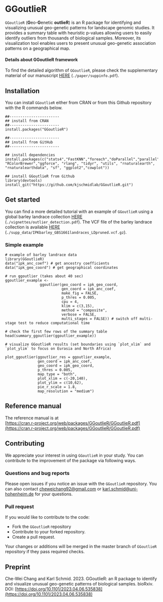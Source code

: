 # GGoutlieR

`GGoutlieR` (**G**eo-**G**enetic **outlieR**) is an R package for identifying and visualizing unusual geo-genetic patterns for landscape genomic studies.
It provides a summary table with heuristic p-values allowing users to easily identify outliers from thousands of biological samples.
Moreover, its visualization tool enables users to present unusual geo-genetic association patterns on a geographical map.

#### Details about GGoutlieR framework

To find the detailed algorithm of `GGoutlieR`, please check the supplementary material of our manuscript [HERE](https://github.com/kjschmidlab/GGoutlieR/blob/master/paper/suppinfo.pdf) (`./paper/suppinfo.pdf`).

## Installation

You can install `GGoutlieR` either from CRAN or from this Github repository with the R commands below.

```
##-----------------------
## install from CRAN
##-----------------------
install.packages("GGoutlieR")

##-----------------------
## install from GitHub
##-----------------------

## install dependencies
install.packages(c("stats4","FastKNN","foreach","doParallel","parallel","scales", "RColorBrewer","ggforce", "rlang", "tidyr", "utils", "rnaturalearth", "rnaturalearthdata", "sf", "ggplot2","cowplot"))

## install GGoutlieR from Github
library(devtools)
install_git("https://github.com/kjschmidlab/GGoutlieR.git")
```

## Get started

You can find a more detailed tutorial with an example of `GGoutlieR` using a global barley landrace collection [HERE](https://github.com/kjschmidlab/GGoutlieR/blob/master/vignettes/outlier_detection.pdf) (`./vignettes/outlier_detection.pdf`). 
The VCF file of the barley landrace collection is available [HERE](https://github.com/kjschmidlab/GGoutlieR/blob/master/supp_data/IPKbarley_GBS1661landraces_LDpruned.vcf.gz) (`./supp_data/IPKbarley_GBS1661landraces_LDpruned.vcf.gz`).

### Simple example

```
# example of barley landrace data 
library(GGoutlieR)
data("ipk_anc_coef") # get ancestry coefficients
data("ipk_geo_coord") # get geographical coordinates

# run ggoutlier (takes about 40 sec)
ggoutlier_example <- 
                ggoutlier(geo_coord = ipk_geo_coord,
                          gen_coord = ipk_anc_coef,
                          make_fig = FALSE,
                          p_thres = 0.005, 
                          cpu = 4, 
                          klim = c(3,15), 
                          method = "composite",
                          verbose = FALSE,
                          multi_stages = FALSE)) # switch off multi-stage test to reduce computational time
                          
# check the first few rows of the summary table
head(summary_ggoutlier(ggoutlier_example))     

# visualize GGoutlieR results (set boundaries using `plot_xlim` and `plot_ylim` to focus on Eurasia and North Africa)

plot_ggoutlier(ggoutlier_res = ggoutlier_example,
               gen_coord = ipk_anc_coef,
               geo_coord = ipk_geo_coord,
               p_thres = 0.005,
               map_type = "both",
               plot_xlim = c(-20,140),
               plot_ylim = c(10,62),
               pie_r_scale = 1.8,
               map_resolution = "medium")
```

## Reference manual

The reference manual is at  
[https://cran.r-project.org/web/packages/GGoutlieR/GGoutlieR.pdf](https://cran.r-project.org/web/packages/GGoutlieR/GGoutlieR.pdf)

## Contributing

We appreciate your interest in using `GGoutlieR` in your study. 
You can contribute to the improvement of the package via following ways.

### Questions and bug reports

Please open issues if you notice an issue with the `GGoutlieR` repository. 
You can also contact [cheweichang92@gmail.com](cheweichang92@gmail.com) or [karl.schmid@uni-hohenheim.de](karl.schmid@uni-hohenheim.de) for your questions.

### Pull request

If you would like to contribute to the code:

* Fork the `GGoutlieR` repository
* Contribute to your forked repository.
* Create a pull request.

Your changes or additions will be merged in the master branch of `GGoutlieR` repository if they pass required checks.

## Preprint
Che-Wei Chang and Karl Schmid. 2023. GGoutlieR: an R package to identify and visualize unusual geo-genetic patterns of biological samples. bioRxiv. DOI: [https://doi.org/10.1101/2023.04.06.535838](https://doi.org/10.1101/2023.04.06.535838)



